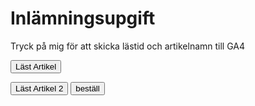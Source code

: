 # Inlämningsupgift

Tryck på mig för att skicka lästid och artikelnamn till GA4



<button id="knappen_1">Läst Artikel</button>

<button id="knappen_2">Läst Artikel 2</button> <button id="beställ">beställ</button>
